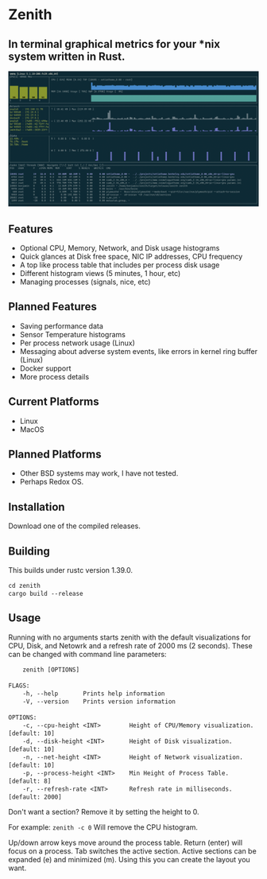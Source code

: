 # Zenith 
## In terminal graphical metrics for your *nix system written in Rust.
<img src="./assets/screenshot.png" alt="Running zenith under iterm on MacOS">

## Features
- Optional CPU, Memory, Network, and Disk usage histograms
- Quick glances at Disk free space, NIC IP addresses, CPU frequency
- A top like process table that includes per process disk usage
- Different histogram views (5 minutes, 1 hour, etc)
- Managing processes (signals, nice, etc)

## Planned Features
- Saving performance data
- Sensor Temperature histograms
- Per process network usage (Linux)
- Messaging about adverse system events, like errors in kernel ring buffer (Linux)
- Docker support
- More process details

## Current Platforms
- Linux
- MacOS

## Planned Platforms
- Other BSD systems may work, I have not tested.
- Perhaps Redox OS.

## Installation

Download one of the compiled releases.

## Building

This builds under rustc version 1.39.0.

```
cd zenith
cargo build --release
```

## Usage

Running with no arguments starts zenith with the default visualizations for CPU, Disk, and Netowrk and a refresh rate of 2000 ms (2 seconds). These can be changed with command line parameters:

```USAGE:
    zenith [OPTIONS]

FLAGS:
    -h, --help       Prints help information
    -V, --version    Prints version information

OPTIONS:
    -c, --cpu-height <INT>        Height of CPU/Memory visualization. [default: 10]
    -d, --disk-height <INT>       Height of Disk visualization. [default: 10]
    -n, --net-height <INT>        Height of Network visualization. [default: 10]
    -p, --process-height <INT>    Min Height of Process Table. [default: 8]
    -r, --refresh-rate <INT>      Refresh rate in milliseconds. [default: 2000]
```


Don't want a section? Remove it by setting the height to 0. 

For example:
```zenith -c 0```
Will remove the CPU histogram.

Up/down arrow keys move around the process table. Return (enter) will focus on a process.
Tab switches the active section. Active sections can be expanded (e) and minimized (m). 
Using this you can create the layout you want.
